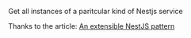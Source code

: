 Get all instances of a paritcular kind of Nestjs service

Thanks to the article: [An extensible NestJS pattern](https://switchit-conseil.com/2020/03/17/an-extensible-nestjs-pattern/#respond)
